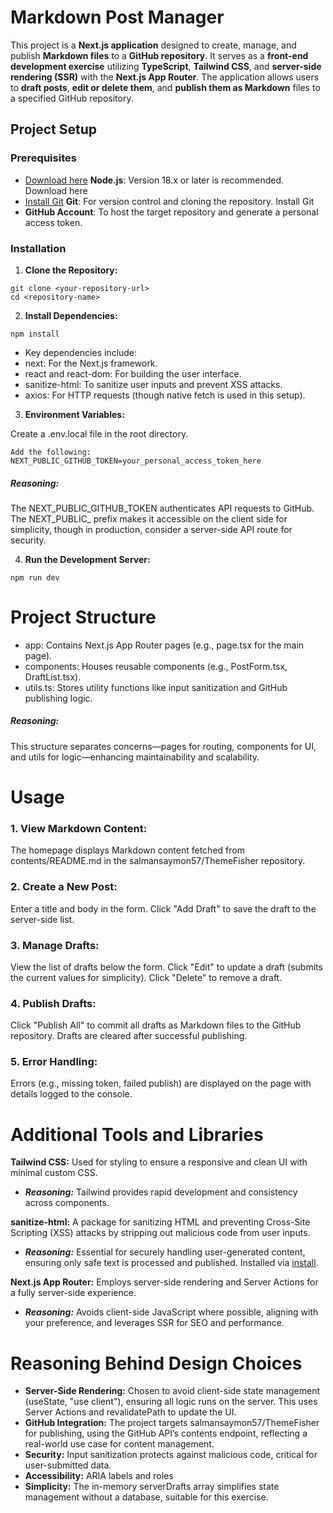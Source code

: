 #  Markdown Post Manager
This project is a **Next.js application** designed to create, manage, and publish **Markdown files** to a **GitHub repository**. It serves as a **front-end development exercise** utilizing **TypeScript**, **Tailwind CSS**, and **server-side rendering (SSR)** with the **Next.js App Router**. The application allows users to **draft posts**, **edit or delete them**, and **publish them as Markdown** files to a specified GitHub repository.

## Project Setup

### Prerequisites

- [Download here](https://nodejs.org/) **Node.js**: Version 18.x or later is recommended. Download here
- [Install Git](https://git-scm.com/) **Git**: For version control and cloning the repository. Install Git
- **GitHub Account**: To host the target repository and generate a personal access token.

### Installation

1. **Clone the Repository:**
```
git clone <your-repository-url>
cd <repository-name>
```


2. **Install Dependencies:**
```
npm install
```


* Key dependencies include:
* next: For the Next.js framework.
* react and react-dom: For building the user interface.
* sanitize-html: To sanitize user inputs and prevent XSS attacks.
* axios: For HTTP requests (though native fetch is used in this setup).




3. **Environment Variables:**

Create a .env.local file in the root directory.
```
Add the following: NEXT_PUBLIC_GITHUB_TOKEN=your_personal_access_token_here
```

##### Reasoning: 
The NEXT_PUBLIC_GITHUB_TOKEN authenticates API requests to GitHub. The NEXT_PUBLIC_ prefix makes it accessible on the client side for simplicity, though in production, consider a server-side API route for security.


4. **Run the Development Server:**
```
npm run dev
```



# Project Structure

* app: Contains Next.js App Router pages (e.g., page.tsx for the main page).
* components: Houses reusable components (e.g., PostForm.tsx, DraftList.tsx).
* utils.ts: Stores utility functions like input sanitization and GitHub publishing logic.
##### Reasoning: 
This structure separates concerns—pages for routing, components for UI, and utils for logic—enhancing maintainability and scalability.

# Usage

### 1. View Markdown Content:

The homepage displays Markdown content fetched from contents/README.md in the salmansaymon57/ThemeFisher repository.


### 2. Create a New Post:

Enter a title and body in the form.
Click "Add Draft" to save the draft to the server-side list.


### 3. Manage Drafts:

View the list of drafts below the form.
Click "Edit" to update a draft (submits the current values for simplicity).
Click "Delete" to remove a draft.


### 4. Publish Drafts:

Click "Publish All" to commit all drafts as Markdown files to the GitHub repository.
Drafts are cleared after successful publishing.


### 5. Error Handling:

Errors (e.g., missing token, failed publish) are displayed on the page with details logged to the console.



# Additional Tools and Libraries

**Tailwind CSS:** Used for styling to ensure a responsive and clean UI with minimal custom CSS.
* ***Reasoning:*** Tailwind provides rapid development and consistency across components. 


**sanitize-html:**  A package for sanitizing HTML and preventing Cross-Site Scripting (XSS) attacks by stripping out malicious code from user inputs.
* ***Reasoning:*** Essential for securely handling user-generated content, ensuring only safe text is processed and published. Installed via [install](https://www.npmjs.com/package/sanitize-html). 


**Next.js App Router:** Employs server-side rendering and Server Actions for a fully server-side experience.
* ***Reasoning:*** Avoids client-side JavaScript where possible, aligning with your preference, and leverages SSR for SEO and performance. 



# Reasoning Behind Design Choices

* **Server-Side Rendering:** Chosen to avoid client-side state management (useState, "use client"), ensuring all logic runs on the server. This uses Server Actions and revalidatePath to update the UI.
* **GitHub Integration:** The project targets salmansaymon57/ThemeFisher for publishing, using the GitHub API’s contents endpoint, reflecting a real-world use case for content management.
* **Security:** Input sanitization protects against malicious code, critical for user-submitted data.
* **Accessibility:** ARIA labels and roles
* **Simplicity:** The in-memory serverDrafts array simplifies state management without a database, suitable for this exercise.
